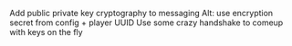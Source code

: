 Add public private key cryptography to messaging
Alt: use encryption secret from config + player UUID
Use some crazy handshake to comeup with keys on the fly